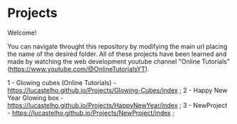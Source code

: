 # Projects

Welcome!

You can navigate throught this repository by modifying the main url placing the name of the desired folder.
All of these projects have been learned and made by watching the web development youtube channel "Online Tutorials" (https://www.youtube.com/@OnlineTutorialsYT).

1 - Glowing cubes (Online Tutorials) - https://lucastelho.github.io/Projects/Glowing-Cubes/index ;
2 - Happy New Year Glowing box - https://lucastelho.github.io/Projects/HappyNewYear/index ;
3 - NewProject - https://lucastelho.github.io/Projects/NewProject/index ;
